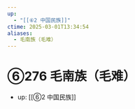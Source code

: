 ```yaml
---
up:
  - "[[⑥2 中国民族]]"
ctime: 2025-03-01T13:34:54
aliases:
  - 毛南族（毛难）
---
```


# ⑥276 毛南族（毛难）

- up: [[⑥2 中国民族]]
